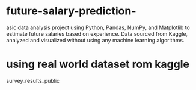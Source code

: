 # future-salary-prediction-
asic data analysis project using Python, Pandas, NumPy, and Matplotlib to estimate future salaries based on experience. Data sourced from Kaggle, analyzed and visualized without using any machine learning algorithms.
# using real world dataset rom kaggle 
survey_results_public
